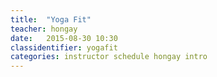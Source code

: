```yaml
---
title:  "Yoga Fit"
teacher: hongay
date:   2015-08-30 10:30
classidentifier: yogafit
categories: instructor schedule hongay intro
---
```

